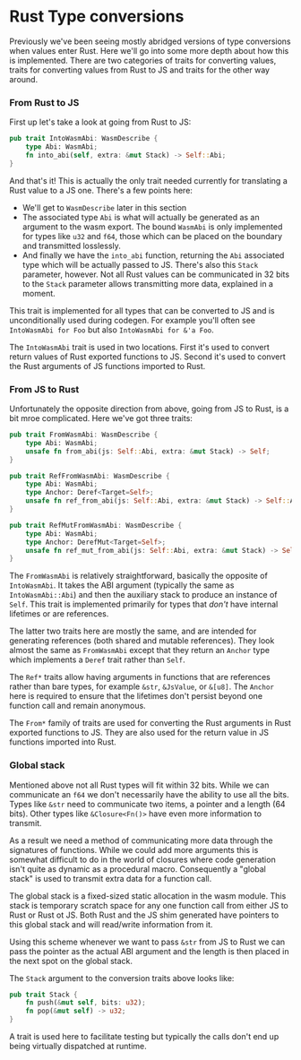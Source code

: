 # Rust Type conversions

Previously we've been seeing mostly abridged versions of type conversions when
values enter Rust. Here we'll go into some more depth about how this is
implemented. There are two categories of traits for converting values, traits
for converting values from Rust to JS and traits for the other way around.

### From Rust to JS

First up let's take a look at going from Rust to JS:

```rust
pub trait IntoWasmAbi: WasmDescribe {
    type Abi: WasmAbi;
    fn into_abi(self, extra: &mut Stack) -> Self::Abi;
}
```

And that's it! This is actually the only trait needed currently for translating
a Rust value to a JS one. There's a few points here:

* We'll get to `WasmDescribe` later in this section
* The associated type `Abi` is what will actually be generated as an argument to
  the wasm export. The bound `WasmAbi` is only implemented for types like `u32`
  and `f64`, those which can be placed on the boundary and transmitted
  losslessly.
* And finally we have the `into_abi` function, returning the `Abi` associated
  type which will be actually passed to JS. There's also this `Stack` parameter,
  however. Not all Rust values can be communicated in 32 bits to the `Stack`
  parameter allows transmitting more data, explained in a moment.

This trait is implemented for all types that can be converted to JS and is
unconditionally used during codegen. For example you'll often see `IntoWasmAbi
for Foo` but also `IntoWasmAbi for &'a Foo`.

The `IntoWasmAbi` trait is used in two locations. First it's used to convert
return values of Rust exported functions to JS. Second it's used to convert the
Rust arguments of JS functions imported to Rust.

### From JS to Rust

Unfortunately the opposite direction from above, going from JS to Rust, is a bit
mroe complicated. Here we've got three traits:

```rust
pub trait FromWasmAbi: WasmDescribe {
    type Abi: WasmAbi;
    unsafe fn from_abi(js: Self::Abi, extra: &mut Stack) -> Self;
}

pub trait RefFromWasmAbi: WasmDescribe {
    type Abi: WasmAbi;
    type Anchor: Deref<Target=Self>;
    unsafe fn ref_from_abi(js: Self::Abi, extra: &mut Stack) -> Self::Anchor;
}

pub trait RefMutFromWasmAbi: WasmDescribe {
    type Abi: WasmAbi;
    type Anchor: DerefMut<Target=Self>;
    unsafe fn ref_mut_from_abi(js: Self::Abi, extra: &mut Stack) -> Self::Anchor;
}
```

The `FromWasmAbi` is relatively straightforward, basically the opposite of
`IntoWasmAbi`. It takes the ABI argument (typically the same as
`IntoWasmAbi::Abi`) and then the auxiliary stack to produce an instance of
`Self`. This trait is implemented primarily for types that *don't* have internal
lifetimes or are references.

The latter two traits here are mostly the same, and are intended for generating
references (both shared and mutable references). They look almost the same as
`FromWasmAbi` except that they return an `Anchor` type which implements a
`Deref` trait rather than `Self`.

The `Ref*` traits allow having arguments in functions that are references rather
than bare types, for example `&str`, `&JsValue`, or `&[u8]`. The `Anchor` here
is required to ensure that the lifetimes don't persist beyond one function call
and remain anonymous.

The `From*` family of traits are used for converting the Rust arguments in Rust
exported functions to JS. They are also used for the return value in JS
functions imported into Rust.

### Global stack

Mentioned above not all Rust types will fit within 32 bits. While we can
communicate an `f64` we don't necessarily have the ability to use all the bits.
Types like `&str` need to communicate two items, a pointer and a length (64
bits). Other types like `&Closure<Fn()>` have even more information to
transmit.

As a result we need a method of communicating more data through the signatures
of functions. While we could add more arguments this is somewhat difficult to do
in the world of closures where code generation isn't quite as dynamic as a
procedural macro. Consequently a "global stack" is used to transmit extra
data for a function call.

The global stack is a fixed-sized static allocation in the wasm module. This
stack is temporary scratch space for any one function call from either JS to
Rust or Rust ot JS. Both Rust and the JS shim generated have pointers to this
global stack and will read/write information from it.

Using this scheme whenever we want to pass `&str` from JS to Rust we can pass
the pointer as the actual ABI argument and the length is then placed in the next
spot on the global stack.

The `Stack` argument to the conversion traits above looks like:

```rust
pub trait Stack {
    fn push(&mut self, bits: u32);
    fn pop(&mut self) -> u32;
}
```

A trait is used here to facilitate testing but typically the calls don't end up
being virtually dispatched at runtime.
